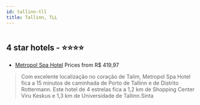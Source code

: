 ```yaml
---
id: tallinn-tll
title: Tallinn, TLL
---
```


<center><img src="https://i.travelapi.com/hotels/23000000/22640000/22635000/22634971/e456170f_z.jpg" alt="" /></center>


##  4 star hotels - ⭐️⭐️⭐️⭐️

-    [Metropol Spa Hotel](https://us.hurb.com/hotels/tallinn/metropol-spa-hotel-HT-DSMN?cmp=18055) Prices from R$ 419,97
   > Com excelente localização no coração de Talim, Metropol Spa Hotel fica a 15 minutos de caminhada de Porto de Tallinn e de Distrito Rottermann.  Este hotel de 4 estrelas fica a 1,2 km de Shopping Center Viru Keskus e 1,3 km de Universidade de Tallinn.Sinta
